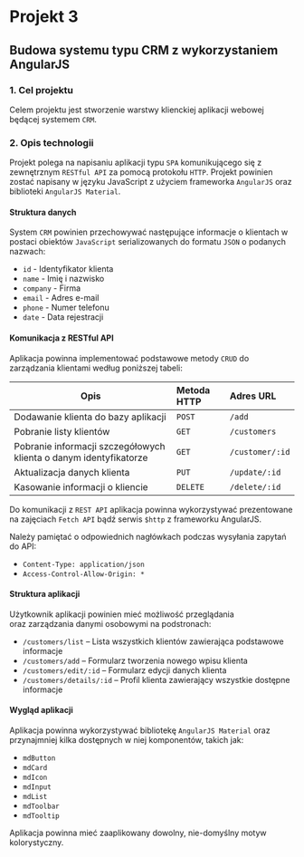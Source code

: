 # Projekt 3
## Budowa systemu typu CRM z wykorzystaniem AngularJS


### 1. Cel projektu

Celem projektu jest stworzenie warstwy klienckiej aplikacji webowej będącej systemem `CRM`.

### 2. Opis technologii

Projekt polega na napisaniu aplikacji typu `SPA` komunikującego się z zewnętrznym `RESTful API` za pomocą protokołu `HTTP`.
Projekt powinien zostać napisany w języku JavaScript z użyciem frameworka `AngularJS` oraz biblioteki `AngularJS Material`.


#### Struktura danych

System `CRM` powinien przechowywać następujące informacje o klientach w postaci obiektów `JavaScript` serializowanych do formatu `JSON` o podanych nazwach:
  - `id` - Identyfikator klienta
  - `name` - Imię i nazwisko
  - `company` - Firma
  - `email` - Adres e-mail
  - `phone` - Numer telefonu
  - `date` - Data rejestracji


#### Komunikacja z RESTful API

Aplikacja powinna implementować podstawowe metody `CRUD` do zarządzania klientami według poniższej tabeli:

| Opis                                                                | Metoda HTTP  | Adres URL       |
|---------------------------------------------------------------------|:-------------|:----------------|
| Dodawanie klienta do bazy aplikacji                                 | `POST`       | `/add`          |
| Pobranie listy klientów                                             | `GET`        | `/customers`    |
| Pobranie informacji szczegółowych klienta o danym identyfikatorze   | `GET`        | `/customer/:id` |
| Aktualizacja danych klienta                                         | `PUT`        | `/update/:id`   |
| Kasowanie informacji o kliencie                                     | `DELETE`     | `/delete/:id`   |

Do komunikacji z `REST API` aplikacja powinna wykorzystywać prezentowane na zajęciach `Fetch API` bądź serwis `$http` z frameworku AngularJS.

Należy pamiętać o odpowiednich nagłówkach podczas wysyłania zapytań do API:
- `Content-Type: application/json`
- `Access-Control-Allow-Origin: *`


#### Struktura aplikacji

Użytkownik aplikacji powinien mieć możliwość przeglądania oraz zarządzania danymi osobowymi na podstronach:

- `/customers/list` – Lista wszystkich klientów zawierająca podstawowe informacje
- `/customers/add` – Formularz tworzenia nowego wpisu klienta
- `/customers/edit/:id` – Formularz edycji danych klienta
- `/customers/details/:id` – Profil klienta zawierający wszystkie dostępne informacje


#### Wygląd aplikacji

Aplikacja powinna wykorzystywać bibliotekę `AngularJS Material` oraz przynajmniej kilka dostępnych w niej komponentów, takich jak:
- `mdButton`
- `mdCard`
- `mdIcon`
- `mdInput`
- `mdList`
- `mdToolbar`
- `mdTooltip`

Aplikacja powinna mieć zaaplikowany dowolny, nie-domyślny motyw kolorystyczny.
